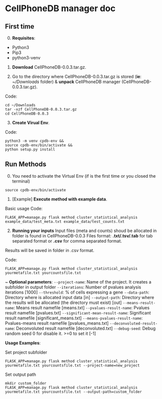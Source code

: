 # CellPhoneDB  manager doc

## First time
0. **Requisites**:
- Python3
- Pip3
- python3-venv



1. **Download** CellPhoneDB-0.0.3.tar.gz.

2. Go to the directory where CellPhoneDB-0.0.3.tar.gz is stored (**ie**: _~/Downloads_ folder) & **unpack** CellPhoneDB manager (CellPhoneDB-0.0.3.tar.gz).

Code:
```shell
cd ~/Downloads
tar -xzf CellPhoneDB-0.0.3.tar.gz
cd CellPhoneDB-0.0.3
```

3. **Create Virual Env**.

Code:
```shell
python3 -m venv cpdb-env &&
source cpdb-env/bin/activate &&
python setup.py install
```


## Run Methods
0. You need to activate the Virtual Env (if is the first time or you closed the terminal)

```shell
source cpdb-env/bin/activate
```


1. [Example] **Execute method with example data**.

Basic usage
Code:
```shell
FLASK_APP=manage.py flask method cluster_statistical_analysis example_data/test_meta.txt example_data/test_counts.txt
```

2. **Running your inputs**
Input files (meta and counts) shoud be allocated in  folder is found in CellPhoneDB-0.0.3
Files format: **.txt/.tsv/.tab** for tab separated format or **.csv** for comma separated format.


Results will be saved in  folder in .csv format.

Code:
```shell
FLASK_APP=manage.py flask method cluster_statistical_analysis yourmetafile.txt yourcountsfile.txt
```


~ **Optional parameters**:
`--project-name`: Name of the project. It creates a subfolder in output folder
`--iterations`: Number of pvalues analysis iterations [1000]
`--threshold`: % of cells expressing a gene
`--data-path`: Directory where is allocated input data [in]
`--output-path`: Directory where the results will be allocated (the directory must exist) [out]
`--means-result-name`: Means result namefile [means.txt]
`--pvalues-result-name`: Pvalues result namefile [pvalues.txt]
`--significant-mean-result-name`: Significant result namefile [significant_means.txt]
`--means-pvalues-result-name`: Pvalues-means result namefile [pvalues_means.txt]
`--deconvoluted-result-name`: Deconvoluted result namefile [deconvoluted.txt]
`--debug-seed`: Debug random seed 0 for disable it. >=0 to set it [-1]

**Usage Examples**:

Set project subfolder
```shell
FLASK_APP=manage.py flask method cluster_statistical_analysis yourmetafile.txt yourcountsfile.txt --project-name=new_project
```

Set output path
```shell
mkdir custom_folder
FLASK_APP=manage.py flask method cluster_statistical_analysis yourmetafile.txt yourcountsfile.txt --output-path=custom_folder
```